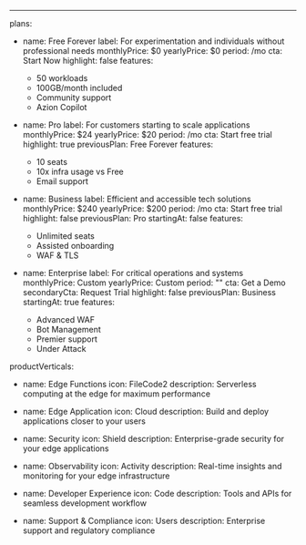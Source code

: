 ---
plans:
  - name: Free Forever
    label: For experimentation and individuals without professional needs
    monthlyPrice: $0
    yearlyPrice: $0
    period: /mo
    cta: Start Now
    highlight: false
    features:
      - 50 workloads
      - 100GB/month included
      - Community support
      - Azion Copilot

  - name: Pro
    label: For customers starting to scale applications
    monthlyPrice: $24
    yearlyPrice: $20
    period: /mo
    cta: Start free trial
    highlight: true
    previousPlan: Free Forever
    features:
      - 10 seats
      - 10x infra usage vs Free
      - Email support

  - name: Business
    label: Efficient and accessible tech solutions
    monthlyPrice: $240
    yearlyPrice: $200
    period: /mo
    cta: Start free trial
    highlight: false
    previousPlan: Pro
    startingAt: false
    features:
      - Unlimited seats
      - Assisted onboarding
      - WAF & TLS

  - name: Enterprise
    label: For critical operations and systems
    monthlyPrice: Custom
    yearlyPrice: Custom
    period: ""
    cta: Get a Demo
    secondaryCta: Request Trial
    highlight: false
    previousPlan: Business
    startingAt: true
    features:
      - Advanced WAF
      - Bot Management
      - Premier support
      - Under Attack

productVerticals:
  - name: Edge Functions
    icon: FileCode2
    description: Serverless computing at the edge for maximum performance

  - name: Edge Application
    icon: Cloud
    description: Build and deploy applications closer to your users

  - name: Security
    icon: Shield
    description: Enterprise-grade security for your edge applications

  - name: Observability
    icon: Activity
    description: Real-time insights and monitoring for your edge infrastructure

  - name: Developer Experience
    icon: Code
    description: Tools and APIs for seamless development workflow

  - name: Support & Compliance
    icon: Users
    description: Enterprise support and regulatory compliance